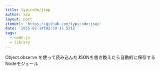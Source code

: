 ```yaml
---
title: typicode/jsop
author: azu
layout: post
itemUrl: 'https://github.com/typicode/jsop'
date: '2015-02-14T02:59:17.531Z'
tags:
  - node.js
  - library
---
```

Object.observe を使って読み込んだJSONを書き換えたら自動的に保存するNodeモジュール
